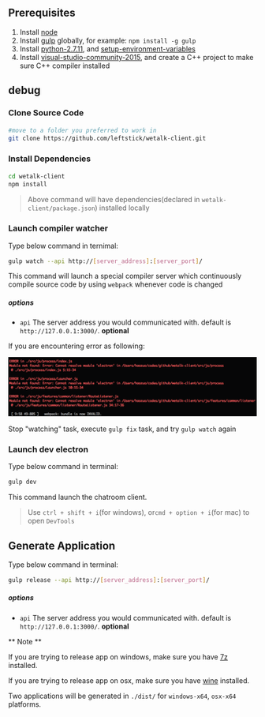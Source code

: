## Prerequisites ##

1. Install [node](https://nodejs.org/)
2. Install [gulp](https://github.com/gulpjs/gulp) globally, for example: `npm install -g gulp`
3. Install [python-2.7.11](https://www.python.org/downloads/release/python-2711/), and [setup-environment-variables](https://docs.python.org/2/using/windows.html#excursus-setting-environment-variables)
4. Install [visual-studio-community-2015](https://www.visualstudio.com/en-us/visual-studio-homepage-vs.aspx), and create a C++ project to make sure C++ compiler installed

## debug ##

### Clone Source Code ###

```bash
#move to a folder you preferred to work in
git clone https://github.com/leftstick/wetalk-client.git
```

### Install Dependencies ###

```bash
cd wetalk-client
npm install
```

>Above command will have dependencies(declared in `wetalk-client/package.json`) installed locally

### Launch compiler watcher ###

Type below command in ternimal:

```bash
gulp watch --api http://[server_address]:[server_port]/
```

This command will launch a special compiler server which continuously compile source code by using `webpack` whenever code is changed

##### options #####

- `api` The server address you would communicated with. default is `http://127.0.0.1:3000/`. **optional**

If you are encountering error as following:

![](./imgs/builderror.png)

Stop "watching" task, execute `gulp fix` task, and try `gulp watch` again

### Launch dev electron ###

Type below command in terminal:

```bash
gulp dev
```

This command launch the chatroom client.

> Use `ctrl + shift + i`(for windows), or`cmd + option + i`(for mac) to open `DevTools`

## Generate Application ##

Type below command in terminal:

```bash
gulp release --api http://[server_address]:[server_port]/
```

##### options #####

- `api` The server address you would communicated with. default is `http://127.0.0.1:3000/`. **optional**

** Note **

If you are trying to release app on windows, make sure you have [7z](http://www.7-zip.org/) installed.

If you are trying to release app on osx, make sure you have [wine](https://www.winehq.org/) installed.

Two applications will be generated in `./dist/` for `windows-x64`, `osx-x64` platforms.
